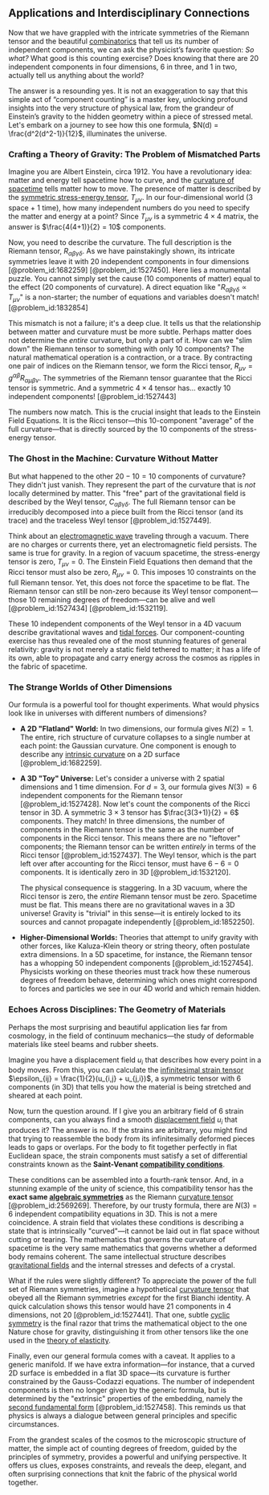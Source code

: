 ## Applications and Interdisciplinary Connections

Now that we have grappled with the intricate symmetries of the Riemann tensor and the beautiful [combinatorics](@article_id:143849) that tell us its number of independent components, we can ask the physicist’s favorite question: *So what?* What good is this counting exercise? Does knowing that there are 20 independent components in four dimensions, 6 in three, and 1 in two, actually tell us anything about the world?

The answer is a resounding yes. It is not an exaggeration to say that this simple act of “component counting” is a master key, unlocking profound insights into the very structure of physical law, from the grandeur of Einstein’s gravity to the hidden geometry within a piece of stressed metal. Let's embark on a journey to see how this one formula, $N(d) = \frac{d^2(d^2-1)}{12}$, illuminates the universe.

### Crafting a Theory of Gravity: The Problem of Mismatched Parts

Imagine you are Albert Einstein, circa 1912. You have a revolutionary idea: matter and energy tell spacetime how to curve, and the [curvature of spacetime](@article_id:188986) tells matter how to move. The presence of matter is described by the [symmetric stress-energy tensor](@article_id:200693), $T_{\mu\nu}$. In our four-dimensional world (3 space + 1 time), how many independent numbers do you need to specify the matter and energy at a point? Since $T_{\mu\nu}$ is a symmetric $4 \times 4$ matrix, the answer is $\frac{4(4+1)}{2} = 10$ components.

Now, you need to describe the curvature. The full description is the Riemann tensor, $R_{\alpha\beta\gamma\delta}$. As we have painstakingly shown, its intricate symmetries leave it with 20 independent components in four dimensions [@problem_id:1682259] [@problem_id:1527450]. Here lies a monumental puzzle. You cannot simply set the cause (10 components of matter) equal to the effect (20 components of curvature). A direct equation like "$R_{\alpha\beta\gamma\delta} \propto T_{\mu\nu}$" is a non-starter; the number of equations and variables doesn't match! [@problem_id:1832854]

This mismatch is not a failure; it's a deep clue. It tells us that the relationship between matter and curvature must be more subtle. Perhaps matter does not determine the *entire* curvature, but only a part of it. How can we "slim down" the Riemann tensor to something with only 10 components? The natural mathematical operation is a contraction, or a trace. By contracting one pair of indices on the Riemann tensor, we form the Ricci tensor, $R_{\mu\nu} = g^{\alpha\beta} R_{\alpha\mu\beta\nu}$. The symmetries of the Riemann tensor guarantee that the Ricci tensor is symmetric. And a symmetric $4 \times 4$ tensor has… exactly 10 independent components! [@problem_id:1527443]

The numbers now match. This is the crucial insight that leads to the Einstein Field Equations. It is the Ricci tensor—this 10-component "average" of the full curvature—that is directly sourced by the 10 components of the stress-energy tensor.

### The Ghost in the Machine: Curvature Without Matter

But what happened to the other $20 - 10 = 10$ components of curvature? They didn't just vanish. They represent the part of the curvature that is *not* locally determined by matter. This "free" part of the gravitational field is described by the Weyl tensor, $C_{\alpha\beta\gamma\delta}$. The full Riemann tensor can be irreducibly decomposed into a piece built from the Ricci tensor (and its trace) and the traceless Weyl tensor [@problem_id:1527449].

Think about an [electromagnetic wave](@article_id:269135) traveling through a vacuum. There are no charges or currents there, yet an electromagnetic field persists. The same is true for gravity. In a region of vacuum spacetime, the stress-energy tensor is zero, $T_{\mu\nu}=0$. The Einstein Field Equations then demand that the Ricci tensor must also be zero, $R_{\mu\nu}=0$. This imposes 10 constraints on the full Riemann tensor. Yet, this does not force the spacetime to be flat. The Riemann tensor can still be non-zero because its Weyl tensor component—those 10 remaining degrees of freedom—can be alive and well [@problem_id:1527434] [@problem_id:1532119].

These 10 independent components of the Weyl tensor in a 4D vacuum describe gravitational waves and [tidal forces](@article_id:158694). Our component-counting exercise has thus revealed one of the most stunning features of general relativity: gravity is not merely a static field tethered to matter; it has a life of its own, able to propagate and carry energy across the cosmos as ripples in the fabric of spacetime.

### The Strange Worlds of Other Dimensions

Our formula is a powerful tool for thought experiments. What would physics look like in universes with different numbers of dimensions?

-   **A 2D "Flatland" World:** In two dimensions, our formula gives $N(2) = 1$. The entire, rich structure of curvature collapses to a single number at each point: the Gaussian curvature. One component is enough to describe any [intrinsic curvature](@article_id:161207) on a 2D surface [@problem_id:1682259].

-   **A 3D "Toy" Universe:** Let's consider a universe with 2 spatial dimensions and 1 time dimension. For $d=3$, our formula gives $N(3) = 6$ independent components for the Riemann tensor [@problem_id:1527428]. Now let's count the components of the Ricci tensor in 3D. A symmetric $3 \times 3$ tensor has $\frac{3(3+1)}{2} = 6$ components. They match! In three dimensions, the number of components in the Riemann tensor is the same as the number of components in the Ricci tensor. This means there are no "leftover" components; the Riemann tensor can be written *entirely* in terms of the Ricci tensor [@problem_id:1527437]. The Weyl tensor, which is the part left over after accounting for the Ricci tensor, must have $6 - 6 = 0$ components. It is identically zero in 3D [@problem_id:1532120].

    The physical consequence is staggering. In a 3D vacuum, where the Ricci tensor is zero, the *entire* Riemann tensor must be zero. Spacetime must be flat. This means there are no gravitational waves in a 3D universe! Gravity is "trivial" in this sense—it is entirely locked to its sources and cannot propagate independently [@problem_id:1852250].

-   **Higher-Dimensional Worlds:** Theories that attempt to unify gravity with other forces, like Kaluza-Klein theory or string theory, often postulate extra dimensions. In a 5D spacetime, for instance, the Riemann tensor has a whopping 50 independent components [@problem_id:1527454]. Physicists working on these theories must track how these numerous degrees of freedom behave, determining which ones might correspond to forces and particles we see in our 4D world and which remain hidden.

### Echoes Across Disciplines: The Geometry of Materials

Perhaps the most surprising and beautiful application lies far from cosmology, in the field of continuum mechanics—the study of deformable materials like steel beams and rubber sheets.

Imagine you have a displacement field $u_i$ that describes how every point in a body moves. From this, you can calculate the [infinitesimal strain tensor](@article_id:166717) $\epsilon_{ij} = \frac{1}{2}(u_{i,j} + u_{j,i})$, a symmetric tensor with 6 components (in 3D) that tells you how the material is being stretched and sheared at each point.

Now, turn the question around. If I give you an arbitrary field of 6 strain components, can you always find a smooth [displacement field](@article_id:140982) $u_i$ that produces it? The answer is no. If the strains are arbitrary, you might find that trying to reassemble the body from its infinitesimally deformed pieces leads to gaps or overlaps. For the body to fit together perfectly in flat Euclidean space, the strain components must satisfy a set of differential constraints known as the **Saint-Venant [compatibility conditions](@article_id:200609)**.

These conditions can be assembled into a fourth-rank tensor. And, in a stunning example of the unity of science, this compatibility tensor has the **exact same [algebraic symmetries](@article_id:274171)** as the Riemann [curvature tensor](@article_id:180889) [@problem_id:2569269]. Therefore, by our trusty formula, there are $N(3) = 6$ independent compatibility equations in 3D. This is not a mere coincidence. A strain field that violates these conditions is describing a state that is intrinsically "curved"—it cannot be laid out in flat space without cutting or tearing. The mathematics that governs the curvature of spacetime is the very same mathematics that governs whether a deformed body remains coherent. The same intellectual structure describes [gravitational fields](@article_id:190807) and the internal stresses and defects of a crystal.

What if the rules were slightly different? To appreciate the power of the full set of Riemann symmetries, imagine a hypothetical [curvature tensor](@article_id:180889) that obeyed all the Riemann symmetries *except* for the first Bianchi identity. A quick calculation shows this tensor would have 21 components in 4 dimensions, not 20 [@problem_id:1527441]. That one, subtle [cyclic symmetry](@article_id:192910) is the final razor that trims the mathematical object to the one Nature chose for gravity, distinguishing it from other tensors like the one used in the [theory of elasticity](@article_id:183648).

Finally, even our general formula comes with a caveat. It applies to a generic manifold. If we have extra information—for instance, that a curved 2D surface is embedded in a flat 3D space—its curvature is further constrained by the Gauss-Codazzi equations. The number of independent components is then no longer given by the generic formula, but is determined by the "extrinsic" properties of the embedding, namely the [second fundamental form](@article_id:160960) [@problem_id:1527458]. This reminds us that physics is always a dialogue between general principles and specific circumstances.

From the grandest scales of the cosmos to the microscopic structure of matter, the simple act of counting degrees of freedom, guided by the principles of symmetry, provides a powerful and unifying perspective. It offers us clues, exposes constraints, and reveals the deep, elegant, and often surprising connections that knit the fabric of the physical world together.